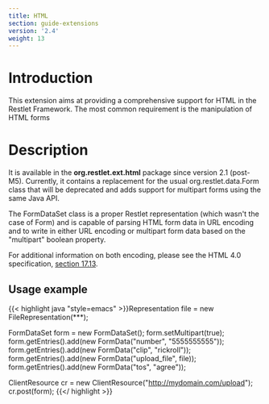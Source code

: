 ```yaml
---
title: HTML
section: guide-extensions
version: '2.4'
weight: 13
---
```

# Introduction

This extension aims at providing a comprehensive support for HTML in the
Restlet Framework. The most common requirement is the manipulation of
HTML forms

# Description

It is available in the **org.restlet.ext.html** package since version
2.1 (post-M5). Currently, it contains a replacement for the usual
org.restlet.data.Form class that will be deprecated and adds support for
multipart forms using the same Java API.

The FormDataSet class is a proper Restlet representation (which wasn't
the case of Form) and is capable of parsing HTML form data in URL
encoding and to write in either URL encoding or multipart form data
based on the "multipart" boolean property.

For additional information on both encoding, please see the HTML 4.0
specification, [section
17.13](http://www.w3.org/TR/html4/interact/forms.html#h-17.13).

## Usage example

{{< highlight java "style=emacs" >}}Representation file = new FileRepresentation(***);

FormDataSet form = new FormDataSet();
form.setMultipart(true);
form.getEntries().add(new FormData("number", "5555555555"));
form.getEntries().add(new FormData("clip", "rickroll"));
form.getEntries().add(new FormData("upload_file", file));
form.getEntries().add(new FormData("tos", "agree"));

ClientResource cr = new ClientResource("http://mydomain.com/upload");
cr.post(form);
{{</ highlight >}}
